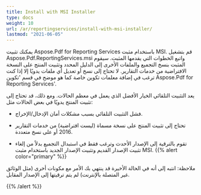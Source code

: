 ```yaml
---
title: Install with MSI Installer
type: docs
weight: 10
url: /ar/reportingservices/install-with-msi-installer/
lastmod: "2021-06-05"
---
```


يمكنك تثبيت Aspose.Pdf for Reporting Services باستخدام مثبت MSI. قم بتشغيل Aspose.Pdf.ReportingServices.msi واتبع الخطوات التي يقدمها المثبت. سيقوم المثبت بنسخ التجميع والملفات الأخرى إلى الدليل المحدد وتثبيت المنتج على النسخة الافتراضية من خدمات التقارير. لا تحتاج إلى نسخ أو تعديل أي ملفات يدويًا إلا إذا كنت ترغب في إضافة معلمات تكوين خاصة كما هو موضح في قسم 'تكوين Aspose.Pdf for Reporting Services'.

يعد التثبيت التلقائي الخيار الأفضل الذي يعمل في معظم الحالات. ومع ذلك، قد تحتاج إلى تثبيت المنتج يدويًا في بعض الحالات مثل:

- فشل التثبيت التلقائي بسبب مشكلات أمان الإدخال/الإخراج.
- تحتاج إلى تثبيت المنتج على نسخة مسماة (ليست افتراضية) من خدمات التقارير 2016 أو على نسخ متعددة.

- تقوم بالترقية إلى الإصدار الأحدث وترغب فقط في استبدال التجميع بدلاً من إلغاء تثبيت الإصدار القديم وتثبيت الإصدار الجديد باستخدام مثبت MSI.
{{% alert color="primary" %}}

ملاحظة: انتبه إلى أنه في الحالة الأخيرة قد ينتهي بك الأمر مع مكونات أخرى (مثل الوثائق غير المتصلة بالإنترنت) لم يتم ترقيتها إلى الإصدار المقابل.

{{% /alert %}}